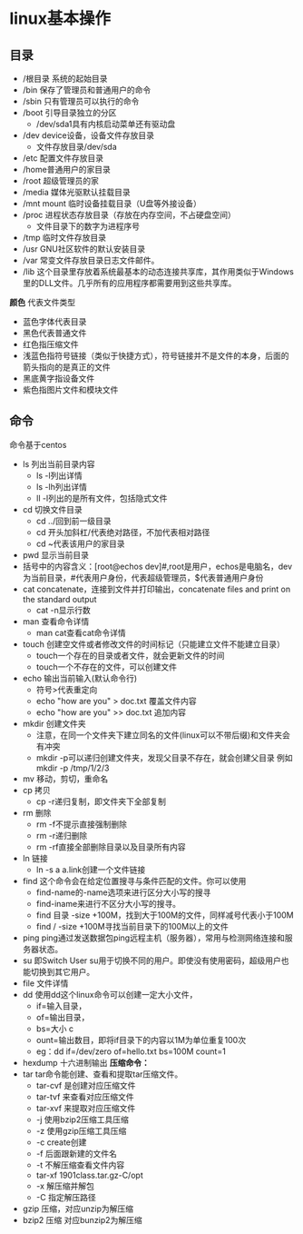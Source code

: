 # linux基本操作

## 目录
- /根目录 系统的起始目录
- /bin 保存了管理员和普通用户的命令
- /sbin 只有管理员可以执行的命令
- /boot 引导目录独立的分区 
  - /dev/sda1具有内核启动菜单还有驱动盘
- /dev device设备，设备文件存放目录 
  - 文件存放目录/dev/sda
- /etc 配置文件存放目录
- /home普通用户的家目录
- /root 超级管理员的家
- /media 媒体光驱默认挂载目录
- /mnt mount 临时设备挂载目录（U盘等外接设备）
- /proc 进程状态存放目录（存放在内存空间，不占硬盘空间）
  - 文件目录下的数字为进程序号
- /tmp 临时文件存放目录
- /usr GNU社区软件的默认安装目录
- /var 常变文件存放目录日志文件邮件。
- /lib 这个目录里存放着系统最基本的动态连接共享库，其作用类似于Windows里的DLL文件。几乎所有的应用程序都需要用到这些共享库。

**颜色**
代表文件类型
- 蓝色字体代表目录
- 黑色代表普通文件
- 红色指压缩文件
- 浅蓝色指符号链接（类似于快捷方式），符号链接并不是文件的本身，后面的箭头指向的是真正的文件
- 黑底黄字指设备文件
- 紫色指图片文件和模块文件

## 命令

命令基于centos

- ls 列出当前目录内容
  - ls -l列出详情
  - ls -lh列出详情
  - ll -l列出的是所有文件，包括隐式文件
- cd 切换文件目录
  - cd ../回到前一级目录
  - cd 开头加斜杠/代表绝对路径，不加代表相对路径
  - cd ~代表该用户的家目录
- pwd 显示当前目录
- 括号中的内容含义：[root@echos dev]#,root是用户，echos是电脑名，dev为当前目录，#代表用户身份，代表超级管理员，$代表普通用户身份
- cat concatenate，连接到文件并打印输出，concatenate files and print on the standard output
  - cat -n显示行数
- man 查看命令详情
  - man cat查看cat命令详情
- touch 创建空文件或者修改文件的时间标记（只能建立文件不能建立目录）
  - touch一个存在的目录或者文件，就会更新文件的时间
  - touch一个不存在的文件，可以创建文件
- echo 输出当前输入(默认命令行)
  - 符号>代表重定向
  - echo "how are you" > doc.txt 覆盖文件内容
  - echo "how are you" >> doc.txt 追加内容
- mkdir 创建文件夹
  - 注意，在同一个文件夹下建立同名的文件(linux可以不带后缀)和文件夹会有冲突
  - mkdir -p可以递归创建文件夹，发现父目录不存在，就会创建父目录 例如 mkdir -p /tmp/1/2/3
- mv 移动，剪切，重命名
- cp 拷贝
  - cp -r递归复制，即文件夹下全部复制
- rm 删除
  - rm -f不提示直接强制删除
  - rm -r递归删除
  - rm -rf直接全部删除目录以及目录所有内容
- ln 链接
  - ln -s a a.link创建一个文件链接
- find 这个命令会在给定位置搜寻与条件匹配的文件。你可以使用
  - find-name的-name选项来进行区分大小写的搜寻
  - find-iname来进行不区分大小写的搜寻。
  - find 目录 -size +100M，找到大于100M的文件，同样减号代表小于100M
  - find / -size +100M寻找当前目录下的100M以上的文件
- ping ping通过发送数据包ping远程主机（服务器），常用与检测网络连接和服务器状态。
- su 即Switch User su用于切换不同的用户。即使没有使用密码，超级用户也能切换到其它用户。
- file 文件详情
- dd 使用dd这个linux命令可以创建一定大小文件， 
  - if=输入目录，
  - of=输出目录，
  - bs=大小 c
  - ount=输出数目，即将if目录下的内容以1M为单位重复100次
  - eg：dd if=/dev/zero of=hello.txt bs=100M count=1
- hexdump 十六进制输出
**压缩命令：**
- tar tar命令能创建、查看和提取tar压缩文件。
  - tar-cvf 是创建对应压缩文件
  - tar-tvf 来查看对应压缩文件
  - tar-xvf 来提取对应压缩文件
  - -j 使用bzip2压缩工具压缩
  - -z 使用gzip压缩工具压缩
  - -c create创建
  - -f 后面跟新建的文件名
  - -t 不解压缩查看文件内容
  - tar-xf 1901class.tar.gz-C/opt
  - -x 解压缩并解包
  - -C 指定解压路径
- gzip 压缩，对应unzip为解压缩
- bzip2 压缩 对应bunzip2为解压缩
